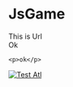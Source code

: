 # JsGame
This is Url  
Ok 
```
<p>ok</p>
```
[![Test Atl](https://raw.githubusercontent.com/hamedmoody/Js-Game/master/images/background.jpg)](https://www.daneshjooyar.com)
